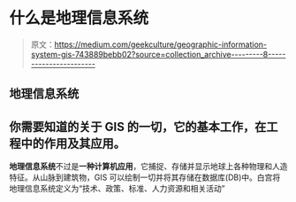 # 什么是地理信息系统

> 原文：<https://medium.com/geekculture/geographic-information-system-gis-743889bebb02?source=collection_archive---------8----------------------->

## 地理信息系统

## 你需要知道的关于 GIS 的一切，它的基本工作，在工程中的作用及其应用。

**地理信息系统**不过是**一种计算机应用**，它捕捉、存储并显示地球上各种物理和人造特征。从山脉到建筑物，GIS 可以绘制一切并将其存储在数据库(DB)中。白宫将地理信息系统定义为“技术、政策、标准、人力资源和相关活动”